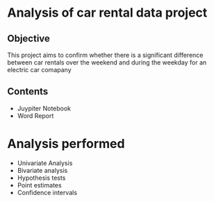 # Analysis of car rental data project

## Objective

This project aims to confirm whether there is a significant difference between car rentals over the weekend and during the weekday for an electric car comapany

## Contents

- Juypiter Notebook
- Word Report

# Analysis performed

- Univariate Analysis
- Bivariate analysis
- Hypothesis tests
- Point estimates
- Confidence intervals
